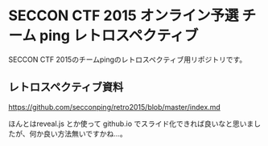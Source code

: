 # SECCON CTF 2015 オンライン予選 チーム ping レトロスペクティブ

SECCON CTF 2015のチームpingのレトロスペクティブ用リポジトリです。

## レトロスペクティブ資料

https://github.com/secconping/retro2015/blob/master/index.md

ほんとはreveal.js とか使って github.io でスライド化できれば良いなと思いましたが、何か良い方法無いですかね…。
